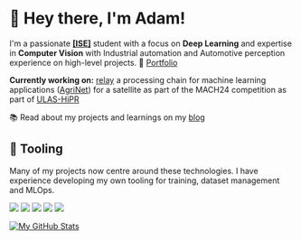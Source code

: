 # 👋 Hey there, I'm Adam!

I'm a passionate [**[ISE]**](https://software-engineering.ie) student with a focus on **Deep Learning** and expertise in **Computer Vision** with Industrial automation and Automotive perception experience on high-level projects. 💼 [Portfolio](https://bxrne.com)


**Currently working on:** [relay](https://github.com/ULAS-HiPR/relay) a processing chain for machine learning applications ([AgriNet](https://github.com/ULAS-HiPR/AI-Utils)) for a satellite as part of the MACH24 competition as part of [ULAS-HiPR](https://github.com/ULAS-HiPR)

📚 Read about my projects and learnings on my [blog](https://bxrne.com/posts)

## 🔧 Tooling

Many of my projects now centre around these technologies. I have experience developing my own tooling for training, dataset management and MLOps.

![](https://img.shields.io/badge/-Python-333?style=flat-square&logo=Python&logoColor=fff)
![](https://img.shields.io/badge/-C/C++-c14438?style=flat-square&logo=C&logoColor=fff)
![](https://img.shields.io/badge/-PyTorch-e34f26?style=flat-square&logo=PyTorch&logoColor=fff)
![](https://img.shields.io/badge/-TensorRT-4d4d4d?style=flat-square&logo=nvidia&logoColor=fff)
![](https://img.shields.io/badge/-ONNX-269539?style=flat-square&logo=onnx&logoColor=fff)

[![My GitHub Stats](https://github-readme-stats.vercel.app/api/?username=theadambyrne&count_private=true&theme=tokyonight&showicons=true)]()
